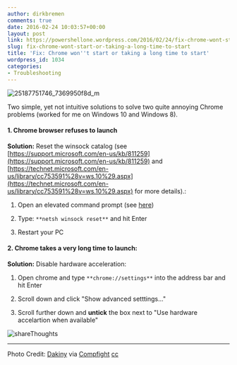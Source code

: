 ```yaml
---
author: dirkbremen
comments: true
date: 2016-02-24 10:03:57+00:00
layout: post
link: https://powershellone.wordpress.com/2016/02/24/fix-chrome-wont-start-or-taking-a-long-time-to-start/
slug: fix-chrome-wont-start-or-taking-a-long-time-to-start
title: 'Fix: Chrome won''t start or taking a long time to start'
wordpress_id: 1034
categories:
- Troubleshooting
---
```


![25187751746_7369950f8d_m](https://powershellone.files.wordpress.com/2016/02/25187751746_7369950f8d_m.jpg)

Two simple, yet not intuitive solutions to solve two quite annoying Chrome problems (worked for me on Windows 10 and Windows 8).


#### 1. Chrome browser refuses to launch



**Solution:** Reset the winsock catalog (see [https://support.microsoft.com/en-us/kb/811259](https://support.microsoft.com/en-us/kb/811259) and [https://technet.microsoft.com/en-us/library/cc753591%28v=ws.10%29.aspx](https://technet.microsoft.com/en-us/library/cc753591%28v=ws.10%29.aspx) for more details).:



	
  1. Open an elevated command prompt (see [here](http://www.tenforums.com/tutorials/2790-elevated-command-prompt-open-windows-10-a.html))


  2. Type: `**netsh winsock reset**` and hit Enter

	
  3. Restart your PC





#### 2. Chrome takes a very long time to launch:



**Solution:** Disable hardware acceleration:



	
  1. Open chrome and type `**chrome://settings**` into the address bar and hit Enter

	
  2. Scroll down and click "Show advanced setttings..."

	
  3. Scroll further down and **untick** the box next to "Use hardware accelartion when available"




![shareThoughts](https://powershellone.files.wordpress.com/2015/10/sharethoughts.jpg)



* * *



Photo Credit: [Dakiny](https://www.flickr.com/photos/55658968@N00/25187751746/) via [Compfight](http://compfight.com) [cc](https://creativecommons.org/licenses/by-nc-nd/2.0/)
